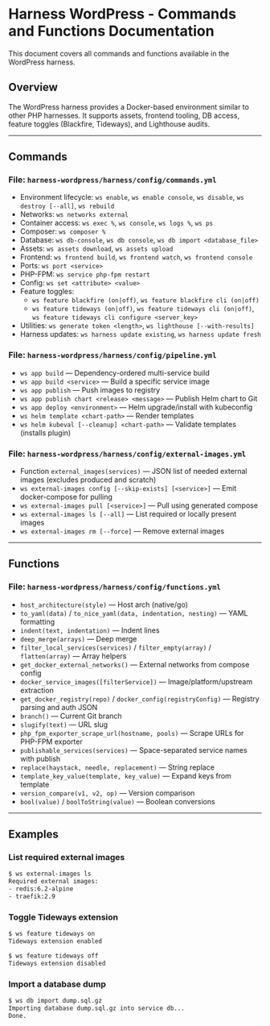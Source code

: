 # Harness WordPress - Commands and Functions Documentation

This document covers all commands and functions available in the WordPress
harness.

## Overview

The WordPress harness provides a Docker-based environment similar to other PHP
harnesses. It supports assets, frontend tooling, DB access, feature toggles
(Blackfire, Tideways), and Lighthouse audits.

---

## Commands

### File: `harness-wordpress/harness/config/commands.yml`

- Environment lifecycle: `ws enable`, `ws enable console`, `ws disable`,
  `ws destroy [--all]`, `ws rebuild`
- Networks: `ws networks external`
- Container access: `ws exec %`, `ws console`, `ws logs %`, `ws ps`
- Composer: `ws composer %`
- Database: `ws db-console`, `ws db console`, `ws db import <database_file>`
- Assets: `ws assets download`, `ws assets upload`
- Frontend: `ws frontend build`, `ws frontend watch`, `ws frontend console`
- Ports: `ws port <service>`
- PHP-FPM: `ws service php-fpm restart`
- Config: `ws set <attribute> <value>`
- Feature toggles:
  - `ws feature blackfire (on|off)`, `ws feature blackfire cli (on|off)`
  - `ws feature tideways (on|off)`, `ws feature tideways cli (on|off)`,
    `ws feature tideways cli configure <server_key>`
- Utilities: `ws generate token <length>`, `ws lighthouse [--with-results]`
- Harness updates: `ws harness update existing`, `ws harness update fresh`

### File: `harness-wordpress/harness/config/pipeline.yml`

- `ws app build` — Dependency-ordered multi-service build
- `ws app build <service>` — Build a specific service image
- `ws app publish` — Push images to registry
- `ws app publish chart <release> <message>` — Publish Helm chart to Git
- `ws app deploy <environment>` — Helm upgrade/install with kubeconfig
- `ws helm template <chart-path>` — Render templates
- `ws helm kubeval [--cleanup] <chart-path>` — Validate templates (installs
  plugin)

### File: `harness-wordpress/harness/config/external-images.yml`

- Function `external_images(services)` — JSON list of needed external images
  (excludes produced and scratch)
- `ws external-images config [--skip-exists] [<service>]` — Emit docker-compose
  for pulling
- `ws external-images pull [<service>]` — Pull using generated compose
- `ws external-images ls [--all]` — List required or locally present images
- `ws external-images rm [--force]` — Remove external images

---

## Functions

### File: `harness-wordpress/harness/config/functions.yml`

- `host_architecture(style)` — Host arch (native/go)
- `to_yaml(data)` / `to_nice_yaml(data, indentation, nesting)` — YAML
  formatting
- `indent(text, indentation)` — Indent lines
- `deep_merge(arrays)` — Deep merge
- `filter_local_services(services)` / `filter_empty(array)` /
  `flatten(array)` — Array helpers
- `get_docker_external_networks()` — External networks from compose config
- `docker_service_images([filterService])` — Image/platform/upstream
  extraction
- `get_docker_registry(repo)` / `docker_config(registryConfig)` — Registry
  parsing and auth JSON
- `branch()` — Current Git branch
- `slugify(text)` — URL slug
- `php_fpm_exporter_scrape_url(hostname, pools)` — Scrape URLs for PHP-FPM
  exporter
- `publishable_services(services)` — Space-separated service names with
  publish
- `replace(haystack, needle, replacement)` — String replace
- `template_key_value(template, key_value)` — Expand keys from template
- `version_compare(v1, v2, op)` — Version comparison
- `bool(value)` / `boolToString(value)` — Boolean conversions

---

## Examples

### List required external images

```bash
$ ws external-images ls
Required external images:
- redis:6.2-alpine
- traefik:2.9
```

### Toggle Tideways extension

```bash
$ ws feature tideways on
Tideways extension enabled

$ ws feature tideways off
Tideways extension disabled
```

### Import a database dump

```bash
$ ws db import dump.sql.gz
Importing database dump.sql.gz into service db...
Done.
```
